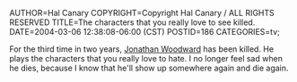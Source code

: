 AUTHOR=Hal Canary
COPYRIGHT=Copyright Hal Canary / ALL RIGHTS RESERVED
TITLE=The characters that you really love to see killed.
DATE=2004-03-06 12:38:08-06:00 (CST)
POSTID=186
CATEGORIES=tv;

For the third time in two years, [Jonathan Woodward](http://imdb.com/name/nm0940950/) has been killed. He plays the characters that you really love to hate. I no longer feel sad when he dies, because I know that he'll show up somewhere again and die again.
